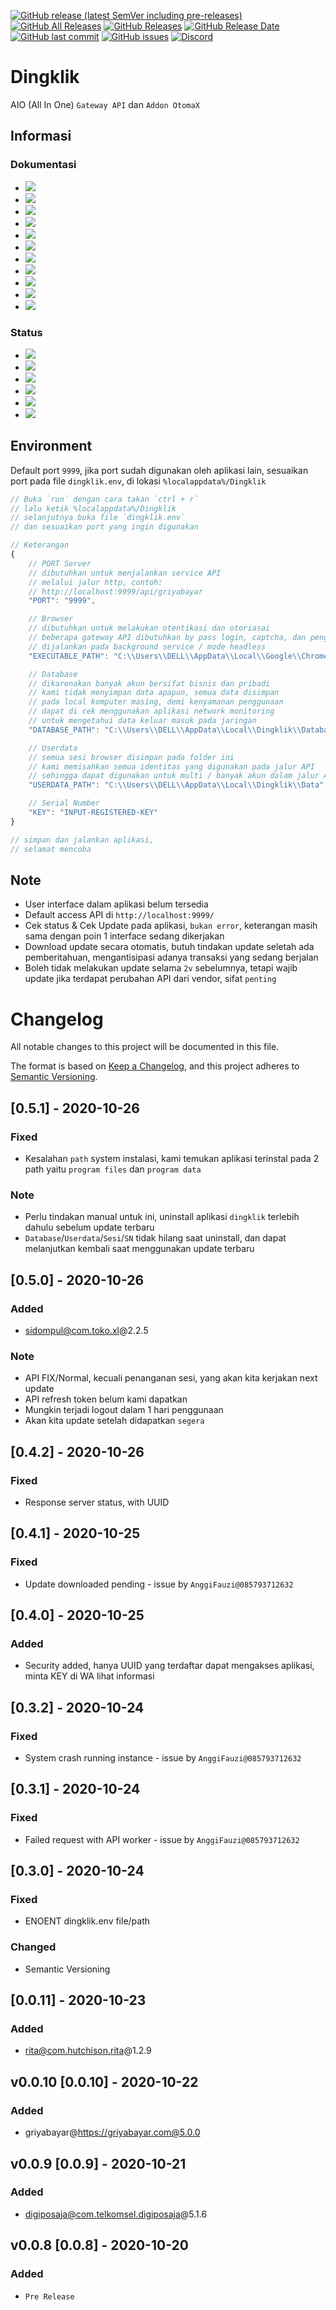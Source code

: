 [![GitHub release (latest SemVer including pre-releases)](https://img.shields.io/github/v/release/ndiing/dingklik?include_prereleases)](https://github.com/ndiing/dingklik/releases/latest)
[![GitHub All Releases](https://img.shields.io/github/downloads/ndiing/dingklik/total)](https://github.com/ndiing/dingklik/releases/latest)
[![GitHub Releases](https://img.shields.io/github/downloads/ndiing/dingklik/latest/total)](https://github.com/ndiing/dingklik/releases/latest)
[![GitHub Release Date](https://img.shields.io/github/release-date/ndiing/dingklik)](https://github.com/ndiing/dingklik/releases/latest)
[![GitHub last commit](https://img.shields.io/github/last-commit/ndiing/dingklik)](https://github.com/ndiing/dingklik/releases/latest)
[![GitHub issues](https://img.shields.io/github/issues/ndiing/dingklik)](https://github.com/ndiing/dingklik/issues/new/choose)
[![Discord](https://img.shields.io/discord/769894286484832288)](https://discord.gg/8BsAv5b)

# Dingklik

AIO (All In One) `Gateway API` dan `Addon OtomaX`

## Informasi

### Dokumentasi

-   [![](https://img.shields.io/badge/Baca-DigiposAja@com.telkomsel.digiposaja@5.1.6-brightgreen)](https://github.com/ndiing/dingklik/blob/main/private/api/digiposaja/README.md)
-   [![](https://img.shields.io/badge/Baca-GriyaBayar@https://griyabayar.com@5.0.0-brightgreen)](https://github.com/ndiing/dingklik/blob/main/private/api/griyabayar/README.md)
-   [![](https://img.shields.io/badge/Baca-RITA@com.hutchison.rita@1.2.9-brightgreen)](https://github.com/ndiing/dingklik/blob/main/private/api/rita/README.md)
-   [![](https://img.shields.io/badge/Baca-SRIS@https://sris.smartfren.com@1.2.42-yellow)](https://github.com/ndiing/dingklik/blob/main/private/api/sris/README.md)
-   [![](https://img.shields.io/badge/Baca-SiDOMPUL@com.toko.xl@2.2.5-brightgreen)](https://github.com/ndiing/dingklik/blob/main/private/api/sidompul/README.md)
-   [![](https://img.shields.io/badge/Baca-MyTelkomsel@com.telkomsel.telkomselcm@5.6.0-blue)](https://github.com/ndiing/dingklik/blob/main/private/api/mytelkomsel/README.md)
-   [![](https://img.shields.io/badge/Baca-LinkAja@com.telkom.mwallet@4.12.0-blue)](https://github.com/ndiing/dingklik/blob/main/private/api/linkaja/README.md)
-   [![](https://img.shields.io/badge/Baca-SIMPEL@com.digital.indosat.dealerapp@1.3.5-blue)](https://github.com/ndiing/dingklik/blob/main/private/api/simpel/README.md)
-   [![](https://img.shields.io/badge/Baca-MitraShopee@com.shopee.mitra.id@1.19.1-blue)](https://github.com/ndiing/dingklik/blob/main/private/api/mitrashopee/README.md)
-   [![](https://img.shields.io/badge/Baca-MitraTokopedia@com.tokopedia.kelontongapp@1.4.19.2-blue)](https://github.com/ndiing/dingklik/blob/main/private/api/mitratokopedia/README.md)
-   [![](https://img.shields.io/badge/Baca-MitraBukalapak@com.bukalapak.mitra@1.43.5-blue)](https://github.com/ndiing/dingklik/blob/main/private/api/mitrabukalapak/README.md)

### Status

-   [![](https://img.shields.io/badge/Status-Development-yellow)](https://github.com/ndiing/dingklik/issues/new/choose)
-   [![](https://img.shields.io/badge/Status-Soon-blueviolet)](https://github.com/ndiing/dingklik/issues/new/choose)
-   [![](https://img.shields.io/badge/Status-Release-brightgreen)](https://github.com/ndiing/dingklik/issues/new/choose)
-   [![](https://img.shields.io/badge/Status-Schedule-blue)](https://github.com/ndiing/dingklik/issues/new/choose)
-   [![](https://img.shields.io/badge/Status-Error-red)](https://github.com/ndiing/dingklik/issues/new/choose)
-   [![](https://img.shields.io/badge/Status-Obsolete-lightgrey)](https://github.com/ndiing/dingklik/issues/new/choose)

## Environment

Default port `9999`, jika port sudah digunakan oleh aplikasi lain,
sesuaikan port pada file `dingklik.env`, di lokasi `%localappdata%/Dingklik`

```js
// Buka `run` dengan cara takan `ctrl + r`
// lalu ketik %localappdata%/Dingklik
// selanjutnya buka file `dingklik.env`
// dan sesuaikan port yang ingin digunakan

// Keterangan
{
    // PORT Server
    // dibutuhkan untuk menjalankan service API
    // melalui jalur http, contoh:
    // http://localhost:9999/api/griyabayar
    "PORT": "9999",

    // Browser
    // dibutuhkan untuk melakukan otentikasi dan otoriasai
    // beberapa gateway API dibutuhkan by pass login, captcha, dan pengaturan sesi
    // dijalankan pada background service / mode headless
    "EXECUTABLE_PATH": "C:\\Users\\DELL\\AppData\\Local\\Google\\Chrome\\Application\\chrome.exe",

    // Database
    // dikarenakan banyak akun bersifat bisnis dan pribadi
    // kami tidak menyimpan data apapun, semua data disimpan
    // pada local komputer masing, demi kenyamanan penggunaan
    // dapat di cek menggunakan aplikasi network monitoring
    // untuk mengetahui data keluar masuk pada jaringan
    "DATABASE_PATH": "C:\\Users\\DELL\\AppData\\Local\\Dingklik\\Database",

    // Userdata
    // semua sesi browser disimpan pada folder ini
    // kami memisahkan semua identitas yang digunakan pada jalur API
    // sehingga dapat digunakan untuk multi / banyak akun dalam jalur API
    "USERDATA_PATH": "C:\\Users\\DELL\\AppData\\Local\\Dingklik\\Data",

    // Serial Number
    "KEY": "INPUT-REGISTERED-KEY"
}

// simpan dan jalankan aplikasi,
// selamat mencoba
```

## Note

-   User interface dalam aplikasi belum tersedia
-   Default access API di `http://localhost:9999/`
-   Cek status & Cek Update pada aplikasi, `bukan error`, keterangan masih sama dengan poin 1 interface sedang dikerjakan
-   Download update secara otomatis, butuh tindakan update seletah ada pemberitahuan, mengantisipasi adanya transaksi yang sedang berjalan
-   Boleh tidak melakukan update selama `2v` sebelumnya, tetapi wajib update jika terdapat perubahan API dari vendor, sifat `penting`

# Changelog

All notable changes to this project will be documented in this file.

The format is based on [Keep a Changelog](https://keepachangelog.com/en/1.0.0/),
and this project adheres to [Semantic Versioning](https://semver.org/spec/v2.0.0.html).

<!-- ## [Unreleased] -->

## [0.5.1] - 2020-10-26

### Fixed

-   Kesalahan `path` system instalasi, kami temukan aplikasi terinstal pada 2 path yaitu `program files` dan `program data`

### Note

-   Perlu tindakan manual untuk ini, uninstall aplikasi `dingklik` terlebih dahulu sebelum update terbaru
-   `Database`/`Userdata`/`Sesi`/`SN` tidak hilang saat uninstall, dan dapat melanjutkan kembali saat menggunakan update terbaru

## [0.5.0] - 2020-10-26

### Added

-   sidompul@com.toko.xl@2.2.5

### Note

-   API FIX/Normal, kecuali penanganan sesi, yang akan kita kerjakan next update
-   API refresh token belum kami dapatkan
-   Mungkin terjadi logout dalam 1 hari penggunaan
-   Akan kita update setelah didapatkan `segera`

## [0.4.2] - 2020-10-26

### Fixed

-   Response server status, with UUID

## [0.4.1] - 2020-10-25

### Fixed

-   Update downloaded pending - issue by `AnggiFauzi@085793712632`

## [0.4.0] - 2020-10-25

### Added

-   Security added, hanya UUID yang terdaftar dapat mengakses aplikasi, minta KEY di WA lihat informasi

## [0.3.2] - 2020-10-24

### Fixed

-   System crash running instance - issue by `AnggiFauzi@085793712632`

## [0.3.1] - 2020-10-24

### Fixed

-   Failed request with API worker - issue by `AnggiFauzi@085793712632`

## [0.3.0] - 2020-10-24

### Fixed

-   ENOENT dingklik.env file/path

### Changed

-   Semantic Versioning

## [0.0.11] - 2020-10-23

### Added

-   rita@com.hutchison.rita@1.2.9

## v0.0.10 [0.0.10] - 2020-10-22

### Added

-   griyabayar@https://griyabayar.com@5.0.0

## v0.0.9 [0.0.9] - 2020-10-21

### Added

-   digiposaja@com.telkomsel.digiposaja@5.1.6

## v0.0.8 [0.0.8] - 2020-10-20

### Added

-   `Pre Release`
